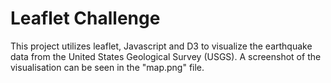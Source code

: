 # Leaflet Challenge

This project utilizes leaflet, Javascript and D3 to visualize the earthquake data from the United States Geological Survey (USGS). A screenshot of the visualisation can be seen in the "map.png" file.
